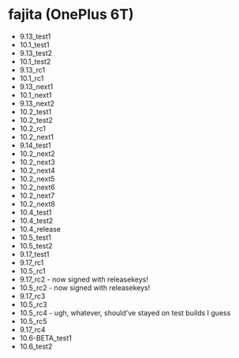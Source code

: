 # fajita (OnePlus 6T)

- 9.13_test1
- 10.1_test1
- 9.13_test2
- 10.1_test2
- 9.13_rc1
- 10.1_rc1
- 9.13_next1
- 10.1_next1
- 9.13_next2
- 10.2_test1
- 10.2_test2
- 10.2_rc1
- 10.2_next1
- 9.14_test1
- 10.2_next2
- 10.2_next3
- 10.2_next4
- 10.2_next5
- 10.2_next6
- 10.2_next7
- 10.2_next8
- 10.4_test1
- 10.4_test2
- 10.4_release
- 10.5_test1
- 10.5_test2
- 9.17_test1
- 9.17_rc1
- 10.5_rc1
- 9.17_rc2 - now signed with releasekeys!
- 10.5_rc2 - now signed with releasekeys!
- 9.17_rc3
- 10.5_rc3
- 10.5_rc4 - ugh, whatever, should've stayed on test builds I guess
- 10.5_rc5
- 9.17_rc4
- 10.6-BETA_test1
- 10.6_test2
